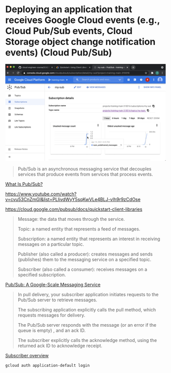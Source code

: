 # Deploying an application that receives Google Cloud events (e.g., Cloud Pub/Sub events, Cloud Storage object change notification events) (Cloud Pub/Sub)

[![Video](video.png)](https://youtu.be/8bi25SXQFvU)

> Pub/Sub is an asynchronous messaging service that decouples services that produce events from services that process events.

[What Is Pub/Sub?](https://cloud.google.com/pubsub/docs/overview)

https://www.youtube.com/watch?v=cvu53CnZmGI&list=PLIivdWyY5sqKwVLe4BLJ-vlh9r9zCdOse

https://cloud.google.com/pubsub/docs/quickstart-client-libraries

> Message: the data that moves through the service.
>
> Topic: a named entity that represents a feed of messages.
>
> Subscription: a named entity that represents an interest in receiving messages on a particular topic.
>
> Publisher (also called a producer): creates messages and sends (publishes) them to the messaging service on a specified topic.
>
> Subscriber (also called a consumer): receives messages on a specified subscription.

[Pub/Sub: A Google-Scale Messaging Service](https://cloud.google.com/pubsub/architecture)

> In pull delivery, your subscriber application initiates requests to the Pub/Sub server to retrieve messages.
> 
> The subscribing application explicitly calls the pull method, which requests messages for delivery.
>
> The Pub/Sub server responds with the message (or an error if the queue is empty) , and an ack ID.
>
> The subscriber explicitly calls the acknowledge method, using the returned ack ID to acknowledge receipt.

[Subscriber overview](https://cloud.google.com/pubsub/docs/subscriber)

```
gcloud auth application-default login
```
